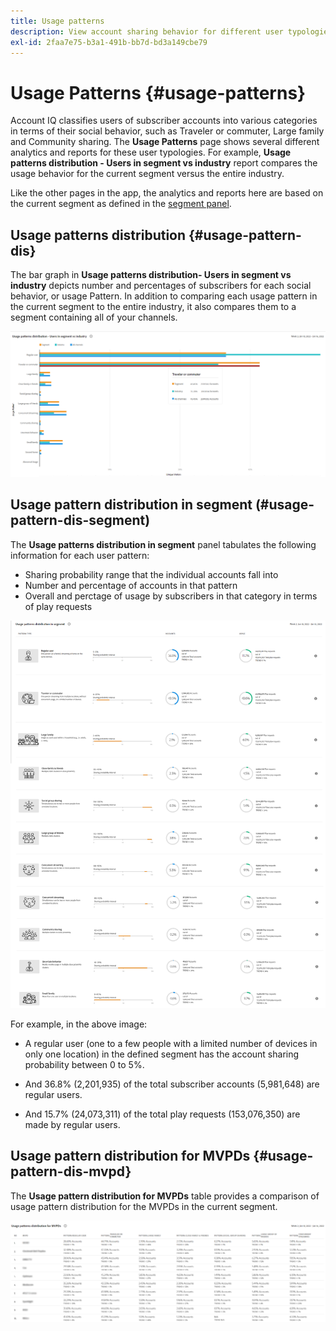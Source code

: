 ```yaml
---
title: Usage patterns
description: View account sharing behavior for different user typologies.
exl-id: 2faa7e75-b3a1-491b-bb7d-bd3a149cbe79
---
```

# Usage Patterns {#usage-patterns}

Account IQ classifies users of subscriber accounts into various categories in terms of their social behavior, such as Traveler or commuter, Large family and Community sharing. The **Usage Patterns** page shows several different analytics and reports for these user typologies. For example, **Usage patterns distribution - Users in segment vs industry** report compares the usage behavior for the current segment versus the entire industry.

Like the other pages in the app, the analytics and reports here are based on the current segment as defined in the [segment panel](/help/AccountIQ/segments-timeframe.md).

## Usage patterns distribution {#usage-pattern-dis}

The bar graph in **Usage patterns distribution- Users in segment vs industry** depicts number and percentages of subscribers for each social behavior, or usage Pattern. In addition to comparing each usage pattern in the current segment to the entire industry, it also compares them to a segment containing all of your channels.

![](assets/segment-users-industry.png)

## Usage pattern distribution in segment (#usage-pattern-dis-segment)

The **Usage patterns distribution in segment** panel tabulates the following information for each user pattern:

* Sharing probability range that the individual accounts fall into
* Number and percentage of accounts in that pattern
* Overall and perctage of usage by subscribers in that category in terms of play requests

![](assets/usage-pattern-segmentwise.png)

For example, in the above image:

* A regular user (one to a few people with a limited number of devices in only one location) in the defined segment has the account sharing probability between 0 to 5%.

* And 36.8% (2,201,935) of the total subscriber accounts (5,981,648) are regular users.

* And 15.7% (24,073,311) of the total play requests (153,076,350) are made by regular users.

## Usage pattern distribution for MVPDs {#usage-pattern-dis-mvpd}

The **Usage pattern distribution for MVPDs** table provides a comparison of usage pattern distribution for the MVPDs in the current segment.

![](assets/usage-patterns-mvpdwise.png)
